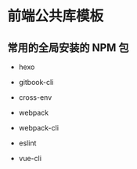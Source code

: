 # 前端公共库模板

## 常用的全局安装的 NPM 包

* hexo
* gitbook-cli

* cross-env

* webpack
* webpack-cli

* eslint

* vue-cli
